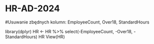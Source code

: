# HR-AD-2024
#Usuwanie zbędnych kolumn: EmployeeCount, Over18, StandardHours

library(dplyr)
HR <- HR %>%
select(-EmployeeCount, -Over18, -StandardHours)
HR
View(HR)
